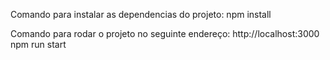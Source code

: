 Comando para instalar as dependencias do projeto:
npm install

Comando para rodar o projeto no seguinte endereço: http://localhost:3000
npm run start